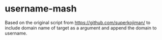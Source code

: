# username-mash

Based on the original script from https://github.com/superkojiman/ to include domain name of target as a argument and append the domain to username.

